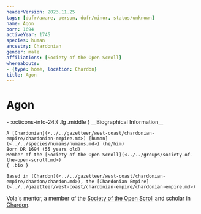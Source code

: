 ```yaml
---
headerVersion: 2023.11.25
tags: [dufr/aware, person, dufr/minor, status/unknown]
name: Agon
born: 1694
activeYear: 1745
species: human
ancestry: Chardonian
gender: male
affiliations: [Society of the Open Scroll]
whereabouts:
- {type: home, location: Chardon}
title: Agon
---
```

# Agon
<div class="grid cards ext-narrow-margin ext-one-column" markdown>
- :octicons-info-24:{ .lg .middle } __Biographical Information__

    A [Chardonian](<../../gazetteer/west-coast/chardonian-empire/chardonian-empire.md>) [human](<../../species/humans/humans.md>) (he/him)  
    Born DR 1694 (55 years old)  
    Member of the [Society of the Open Scroll](<../../groups/society-of-the-open-scroll.md>)  
    { .bio }

    Based in [Chardon](<../../gazetteer/west-coast/chardonian-empire/chardon/chardon.md>), the [Chardonian Empire](<../../gazetteer/west-coast/chardonian-empire/chardonian-empire.md>)
</div>


[Vola](<./vola.md>)'s mentor, a member of the [Society of the Open Scroll](<../../groups/society-of-the-open-scroll.md>) and scholar in [Chardon](<../../gazetteer/west-coast/chardonian-empire/chardon/chardon.md>). 


